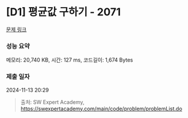 # [D1] 평균값 구하기 - 2071 

[문제 링크](https://swexpertacademy.com/main/code/problem/problemDetail.do?contestProbId=AV5QRnJqA5cDFAUq) 

### 성능 요약

메모리: 20,740 KB, 시간: 127 ms, 코드길이: 1,674 Bytes

### 제출 일자

2024-11-13 20:29



> 출처: SW Expert Academy, https://swexpertacademy.com/main/code/problem/problemList.do